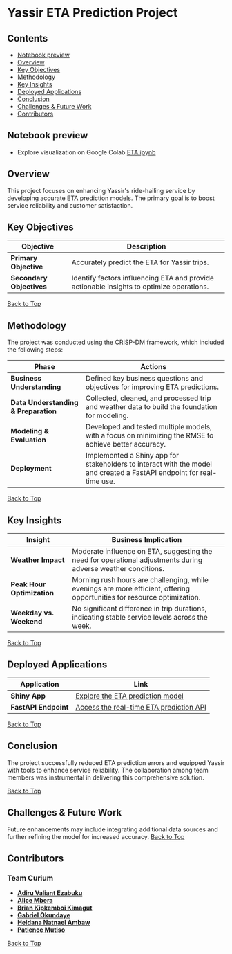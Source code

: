 # **Yassir ETA Prediction Project**

## Contents

- [Notebook preview](#notebook-preview)
- [Overview](#overview)
- [Key Objectives](#key-objectives)
- [Methodology](#methodology)
- [Key Insights](#key-insights)
- [Deployed Applications](#deployed-applications)
- [Conclusion](#conclusion)
- [Challenges & Future Work](#challenges--future-work)
- [Contributors](#contributors)

## Notebook preview

- Explore visualization on Google Colab [ETA.ipynb](https://colab.research.google.com/drive/1cqx0GfZikrG0wSBtvn7sEzrfwmo8H67b#scrollTo=QaXeP7oiXnaQ)

## Overview

This project focuses on enhancing Yassir's ride-hailing service by developing accurate ETA prediction models. The primary goal is to boost service reliability and customer satisfaction.

## Key Objectives

| **Objective**          | **Description**                                                                                 |
|------------------------|-------------------------------------------------------------------------------------------------|
| **Primary Objective**  | Accurately predict the ETA for Yassir trips.                                                    |
| **Secondary Objectives** | Identify factors influencing ETA and provide actionable insights to optimize operations.       |

[Back to Top](#contents)

## Methodology

The project was conducted using the CRISP-DM framework, which included the following steps:

| **Phase**               | **Actions**                                                                                                          |
|-------------------------|----------------------------------------------------------------------------------------------------------------------|
| **Business Understanding** | Defined key business questions and objectives for improving ETA predictions.                                       |
| **Data Understanding & Preparation** | Collected, cleaned, and processed trip and weather data to build the foundation for modeling.             |
| **Modeling & Evaluation** | Developed and tested multiple models, with a focus on minimizing the RMSE to achieve better accuracy.               |
| **Deployment**          | Implemented a Shiny app for stakeholders to interact with the model and created a FastAPI endpoint for real-time use. |

[Back to Top](#contents)

## Key Insights

| **Insight**                | **Business Implication**                                                                                         |
|----------------------------|------------------------------------------------------------------------------------------------------------------|
| **Weather Impact**         | Moderate influence on ETA, suggesting the need for operational adjustments during adverse weather conditions.     |
| **Peak Hour Optimization** | Morning rush hours are challenging, while evenings are more efficient, offering opportunities for resource optimization. |
| **Weekday vs. Weekend**    | No significant difference in trip durations, indicating stable service levels across the week.                   |

[Back to Top](#contents)

## Deployed Applications

| **Application**             | **Link**                                                                                      |
|-----------------------------|-----------------------------------------------------------------------------------------------|
| **Shiny App**               | [Explore the ETA prediction model](https://gabcares.shinyapps.io/yassir-eta-data-app/)                                                         |
| **FastAPI Endpoint**        | [Access the real-time ETA prediction API](https://gabcares-yassir-eta-api.hf.space/docs#)                                                  |

[Back to Top](#contents)

## Conclusion

The project successfully reduced ETA prediction errors and equipped Yassir with tools to enhance service reliability. The collaboration among team members was instrumental in delivering this comprehensive solution.

[Back to Top](#contents)

## Challenges & Future Work

Future enhancements may include integrating additional data sources and further refining the model for increased accuracy.
[Back to Top](#contents)

## Contributors

### Team Curium

- [**Adiru Valiant Ezabuku**](https://github.com/valiantezabuku)
- [**Alice Mbera**](https://github.com/alicembera)
- [**Brian Kipkemboi Kimagut**](https://github.com/Kimagut)
- [**Gabriel Okundaye**](https://github.com/D0nG4667)
- [**Heldana Natnael Ambaw**](https://github.com/heldana30)
- [**Patience Mutiso**](https://github.com/MumoMutiso)

[Back to Top](#contents)
